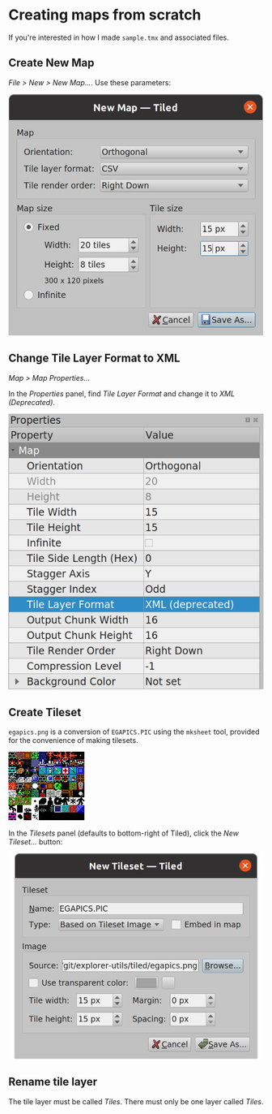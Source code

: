 # Creating maps from scratch

If you're interested in how I made `sample.tmx` and associated files.

## Create New Map

*File > New > New Map...*. Use these parameters:

![New map dialog](new_map.png)

## Change Tile Layer Format to XML

*Map > Map Properties...*

In the *Properties* panel, find *Tile Layer Format* and change it to *XML (Deprecated)*.

![Map properties panel](xml_format.png)

## Create Tileset

`egapics.png` is a conversion of `EGAPICS.PIC` using the `mksheet` tool, provided for the convenience of making tilesets.

![EGA tileset graphics](../egapics.png)

In the *Tilesets* panel (defaults to bottom-right of Tiled), click the *New Tileset...* button:

![New tileset dialog](new_tileset.png)

## Rename tile layer

The tile layer must be called *Tiles*. There must only be one layer called *Tiles*.
